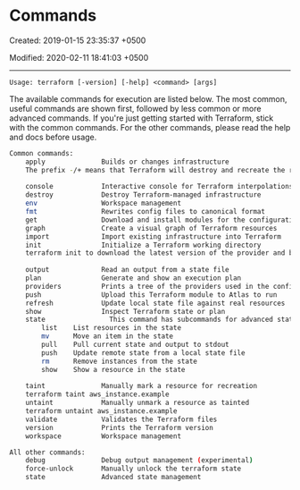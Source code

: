 # Commands

Created: 2019-01-15 23:35:37 +0500

Modified: 2020-02-11 18:41:03 +0500

---

`Usage: terraform [-version] [-help] <command> [args]`

The available commands for execution are listed below. The most common, useful commands are shown first, followed by less common or more advanced commands. If you're just getting started with Terraform, stick with the common commands. For the other commands, please read the help and docs before usage.

```bash
Common commands:
    apply              Builds or changes infrastructure
	The prefix -/+ means that Terraform will destroy and recreate the resource, rather than updating it in-place.
	
    console            Interactive console for Terraform interpolations
    destroy            Destroy Terraform-managed infrastructure
    env                Workspace management
    fmt                Rewrites config files to canonical format
    get                Download and install modules for the configuration
    graph              Create a visual graph of Terraform resources
    import             Import existing infrastructure into Terraform
    init               Initialize a Terraform working directory
	terraform init to download the latest version of the provider and build the .terraform directory.
	
    output             Read an output from a state file
    plan               Generate and show an execution plan
    providers          Prints a tree of the providers used in the configuration
    push               Upload this Terraform module to Atlas to run
    refresh            Update local state file against real resources
    show               Inspect Terraform state or plan
    state                This command has subcommands for advanced state management.
	    list    List resources in the state
	    mv      Move an item in the state
	    pull    Pull current state and output to stdout
	    push    Update remote state from a local state file
	    rm      Remove instances from the state
	    show    Show a resource in the state
	
    taint              Manually mark a resource for recreation
	terraform taint aws_instance.example
    untaint            Manually unmark a resource as tainted
	terraform untaint aws_instance.example
    validate           Validates the Terraform files
    version            Prints the Terraform version
    workspace          Workspace management

All other commands:
    debug              Debug output management (experimental)
    force-unlock       Manually unlock the terraform state
    state              Advanced state management
```